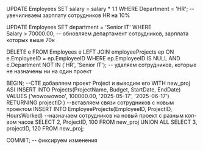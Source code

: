 UPDATE
	Employees
SET
	salary = salary * 1.1
WHERE
	Department = 'HR'; -- увечиливаем зарплату сотрудников HR на 10%

UPDATE
	Employees
SET
	department = 'Senior IT'
WHERE	
	Salary > 70000.00; -- обновляем департамент сотрудников, зарплата которых выше 70к

DELETE
	e
FROM
	Employees e
LEFT JOIN employeeProjects ep ON
	e.EmployeeID = ep.EmployeeID
WHERE
	ep.EmployeeID IS NULL
	AND e.Department NOT IN ('HR', 'Senior IT'); -- удаляем сотрудников, которые не назначены ни на один проект
	
BEGIN; --CTE добавляем проект Project и выводим его
WITH new_proj AS(
	INSERT INTO Projects(ProjectName, Budget, StartDate, EndDate)
	VALUES ('wowowowoo', 100000.00, '2025-05-17', '2025-06-17')
	RETURNING projectID
	) --вставляем связи сотрудников с новым проектом
	INSERT
	INTO
	EmployeeProjects(EmployeeID, ProjectID, HoursWorked) --назначаем сотрудников на новый проект с разным кол-вом часов
	SELECT
	2,
	ProjectID,
	100
FROM
	new_proj
UNION ALL 
	SELECT
	3,
	projectID,
	120
FROM
	new_proj;

COMMIT; -- фиксируем изменения
